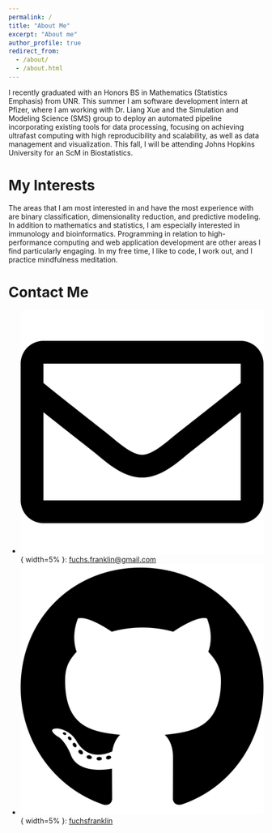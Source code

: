 ```yaml
---
permalink: /
title: "About Me"
excerpt: "About me"
author_profile: true
redirect_from: 
  - /about/
  - /about.html
---
```


I recently graduated with an Honors BS in Mathematics \(Statistics Emphasis\) from UNR. This summer I am software development intern at Pfizer, where I am working with Dr. Liang Xue and the Simulation and Modeling Science (SMS) group to deploy an automated pipeline incorporating existing tools for data processing, focusing on achieving ultrafast computing with high reproducibility and scalability, as well as data management and visualization. This fall, I will be attending Johns Hopkins University for an ScM in Biostatistics.

My Interests
======
The areas that I am most interested in and have the most experience with are binary classification, dimensionality reduction, and predictive modeling. In addition to mathematics and statistics, I am especially interested in immunology and bioinformatics. Programming in relation to high-performance computing and web application development are other areas I find particularly engaging. In my free time, I like to code, I work out, and I practice mindfulness meditation.

Contact Me
======

* ![](Images/envelope-regular.svg) { width=5% }: [fuchs.franklin@gmail.com](mailto:fuchs.franklin@gmail.com)
* ![](Images/github-brands.svg) { width=5% }: [fuchsfranklin](https://github.com/fuchsfranklin)